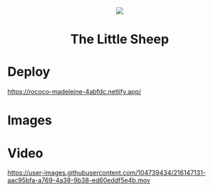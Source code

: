  <p align="center">
  <img src="https://user-images.githubusercontent.com/104739434/213946273-a7b8a4dc-2c5e-4bf6-a46a-9ce537e2210e.png"/>
</p>
<h1 align="center"> The Little Sheep </h1>


# Deploy
https://rococo-madeleine-4abfdc.netlify.app/


# Images

# Video
https://user-images.githubusercontent.com/104739434/216147131-aac95bfa-a769-4a38-9b38-ed60eddf5e4b.mov

